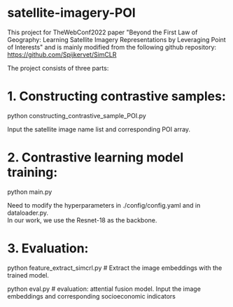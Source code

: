 # satellite-imagery-POI

This project for TheWebConf2022 paper "Beyond the First Law of Geography: Learning Satellite Imagery Representations by Leveraging Point of Interests" and is mainly modified from the following github repository:
https://github.com/Spijkervet/SimCLR

The project consists of three parts: 
# 1. Constructing contrastive samples:

python constructing_contrastive_sample_POI.py

Input the satellite image name list and corresponding POI array.

# 2. Contrastive learning model training:

python main.py

Need to modify the hyperparameters in ./config/config.yaml and in dataloader.py.  
In our work, we use the Resnet-18 as the backbone.

# 3. Evaluation:

python feature_extract_simcrl.py   # Extract the image embeddings with the trained model.

python eval.py   # evaluation: attential fusion model.   Input the image embeddings and corresponding socioeconomic indicators
